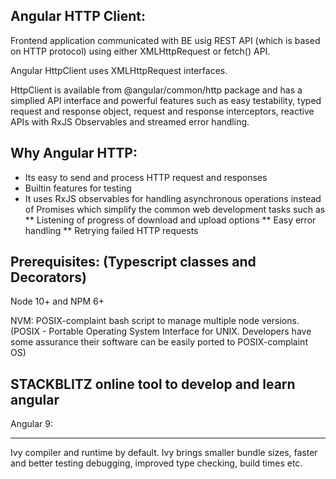 
Angular HTTP Client:
----------------------

Frontend application communicated with BE usig REST API (which is based on HTTP protocol) using either XMLHttpRequest or fetch() API.

Angular HttpClient uses XMLHttpRequest interfaces.

HttpClient is available from @angular/common/http package and has a simplied API interface and powerful features such as easy testability, typed request and response object, request and response interceptors, reactive APIs with RxJS Observables and streamed error handling.

Why Angular HTTP:
--------------------
* Its easy to send and process HTTP request and responses
* Builtin features for testing
* It uses RxJS observables for handling asynchronous operations instead of Promises which simplify the common web development tasks such as 
   ** Listening of progress of download and upload options
   ** Easy error handling
   ** Retrying failed HTTP requests
   
Prerequisites: (Typescript classes and Decorators)
---------------------------------------------------

Node 10+ and NPM 6+

NVM: POSIX-complaint bash script to manage multiple node versions. (POSIX - Portable Operating System Interface for UNIX. Developers have some assurance their software can be easily ported to POSIX-complaint OS)

STACKBLITZ online tool to develop and learn angular
------------

Angular 9:
____________

Ivy compiler and runtime by default. Ivy brings smaller bundle sizes, faster and better testing debugging, improved type checking, build times etc.
